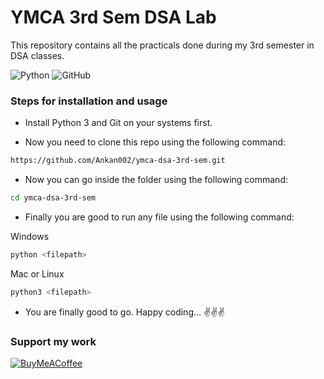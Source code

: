 # YMCA 3rd Sem DSA Lab

This repository contains all the practicals done during my 3rd semester in DSA classes.

![Python](https://img.shields.io/badge/python-3670A0?style=for-the-badge&logo=python&logoColor=ffdd54)
![GitHub](https://img.shields.io/badge/github-%23121011.svg?style=for-the-badge&logo=github&logoColor=white)

### Steps for installation and usage

- Install Python 3 and Git on your systems first.

- Now you need to clone this repo using the following command:

```bash
https://github.com/Ankan002/ymca-dsa-3rd-sem.git
```

- Now you can go inside the folder using the following command:

```bash
cd ymca-dsa-3rd-sem
```

- Finally you are good to run any file using the following command:

Windows

```bash
python <filepath>
```

Mac or Linux

```bash
python3 <filepath>
```

- You are finally good to go. Happy coding... ✌️✌️✌️

### Support my work

[![BuyMeACoffee](https://img.shields.io/badge/Buy%20Me%20a%20Coffee-ffdd00?style=for-the-badge&logo=buy-me-a-coffee&logoColor=black)](https://buymeacoffee.com/ankan002) 
